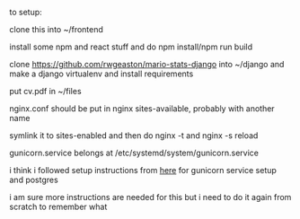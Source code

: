 to setup:

clone this into ~/frontend

install some npm and react stuff and do npm install/npm run build

clone https://github.com/rwgeaston/mario-stats-django into ~/django and make a django virtualenv and install requirements

put cv.pdf in ~/files

nginx.conf should be put in nginx sites-available, probably with another name

symlink it to sites-enabled and then do nginx -t and nginx -s reload

gunicorn.service belongs at /etc/systemd/system/gunicorn.service

i think i followed setup instructions from [here](https://www.digitalocean.com/community/tutorials/how-to-set-up-django-with-postgres-nginx-and-gunicorn-on-ubuntu-16-04) for gunicorn service setup  and postgres

i am sure more instructions are needed for this but i need to do it again from scratch to remember what
